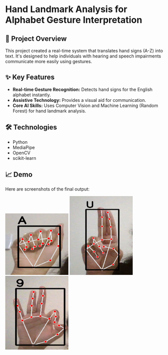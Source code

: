 # Hand Landmark Analysis for Alphabet Gesture Interpretation

## 🚀 Project Overview

This project created a real-time system that translates hand signs (A-Z) into text. It's designed to help individuals with hearing and speech impairments communicate more easily using gestures.

## ✨ Key Features

* **Real-time Gesture Recognition:** Detects hand signs for the English alphabet instantly.
* **Assistive Technology:** Provides a visual aid for communication.
* **Core AI Skills:** Uses Computer Vision and Machine Learning (Random Forest) for hand landmark analysis.

## 🛠️ Technologies

* Python
* MediaPipe
* OpenCV
* scikit-learn
## 📈 Demo

Here are screenshots of the final output:

<img src="https://raw.githubusercontent.com/zuveriya-shaik/Sign_Language_Detection/master/assests/Letter%20-%20A.jpg" alt="Hand Gesture for Letter A" width="200"/>

<img src="https://raw.githubusercontent.com/zuveriya-shaik/Sign_Language_Detection/master/assests/Letter%20-%20U.jpg" alt="Hand Gesture for Letter U" width="200"/>

<img src="https://raw.githubusercontent.com/zuveriya-shaik/Sign_Language_Detection/master/assests/Number%20-%209.jpg" alt="Hand Gesture for Number 9" width="200"/>
